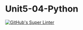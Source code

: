 # Unit5-04-Python
[![GitHub's Super Linter](https://github.com/ICS3UPROGRAMMINGALEXDM/Unit5-04-Python/workflows/GitHub's%20Super%20Linter/badge.svg)](https://github.com/ICS3UPROGRAMMINGALEXDM/Unit5-04-Python/actions)
